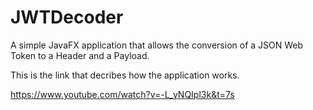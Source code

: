 # JWTDecoder
 A simple JavaFX application that allows the conversion of a JSON Web Token to a Header and a Payload.
 
 This is the link that decribes how the application works.
 
 https://www.youtube.com/watch?v=-L_yNQIpl3k&t=7s
